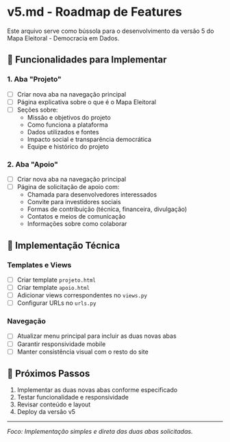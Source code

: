 # v5.md - Roadmap de Features

Este arquivo serve como bússola para o desenvolvimento da versão 5 do Mapa Eleitoral - Democracia em Dados.

## 🎯 Funcionalidades para Implementar

### 1. Aba "Projeto"
- [ ] Criar nova aba na navegação principal
- [ ] Página explicativa sobre o que é o Mapa Eleitoral
- [ ] Seções sobre:
  - Missão e objetivos do projeto
  - Como funciona a plataforma
  - Dados utilizados e fontes
  - Impacto social e transparência democrática
  - Equipe e histórico do projeto

### 2. Aba "Apoio"
- [ ] Criar nova aba na navegação principal
- [ ] Página de solicitação de apoio com:
  - Chamada para desenvolvedores interessados
  - Convite para investidores sociais
  - Formas de contribuição (técnica, financeira, divulgação)
  - Contatos e meios de comunicação
  - Informações sobre como colaborar

## 📝 Implementação Técnica

### Templates e Views
- [ ] Criar template `projeto.html`
- [ ] Criar template `apoio.html`
- [ ] Adicionar views correspondentes no `views.py`
- [ ] Configurar URLs no `urls.py`

### Navegação
- [ ] Atualizar menu principal para incluir as duas novas abas
- [ ] Garantir responsividade mobile
- [ ] Manter consistência visual com o resto do site

## 🚀 Próximos Passos

1. Implementar as duas novas abas conforme especificado
2. Testar funcionalidade e responsividade
3. Revisar conteúdo e layout
4. Deploy da versão v5

---

*Foco: Implementação simples e direta das duas abas solicitadas.*